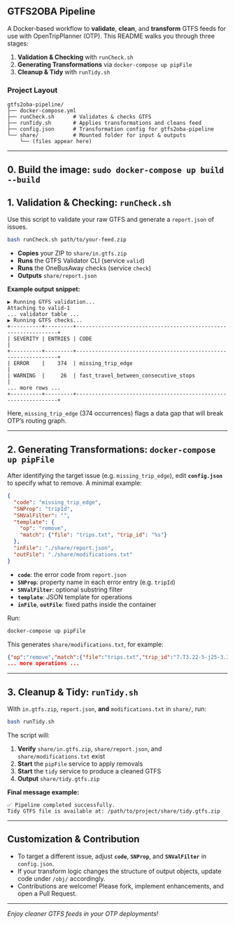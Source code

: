 ## GTFS2OBA Pipeline

A Docker‑based workflow to **validate**, **clean**, and **transform** GTFS feeds for use with OpenTripPlanner (OTP). This README walks you through three stages:


1. **Validation & Checking** with `runCheck.sh`
2. **Generating Transformations** via `docker-compose up pipFile`
3. **Cleanup & Tidy** with `runTidy.sh`

### Project Layout

```
gtfs2oba-pipeline/
├── docker-compose.yml
├── runCheck.sh      # Validates & checks GTFS
├── runTidy.sh       # Applies transformations and cleans feed
├── config.json      # Transformation config for gtfs2oba-pipeline
└── share/           # Mounted folder for input & outputs
    └── (files appear here)
```

---

## 0. Build the image: `sudo docker-compose up build --build`

## 1. Validation & Checking: `runCheck.sh`

Use this script to validate your raw GTFS and generate a `report.json` of issues.

```bash
bash runCheck.sh path/to/your-feed.zip
```

- **Copies** your ZIP to `share/in.gtfs.zip`
- **Runs** the GTFS Validator CLI (service `valid`) 
- **Runs** the OneBusAway checks (service `check`)
- **Outputs** `share/report.json`

**Example output snippet:**

```plain
▶ Running GTFS validation...
Attaching to valid-1
... validator table ...
▶ Running GTFS checks...
+----------+---------+----------------------------------------------------------------+
| SEVERITY | ENTRIES | CODE                                                           |
+----------+---------+----------------------------------------------------------------+
| ERROR    |    374  | missing_trip_edge                                              |
| WARNING  |     26  | fast_travel_between_consecutive_stops                          |
... more rows ...
+----------+---------+----------------------------------------------------------------+
```
Here, `missing_trip_edge` (374 occurrences) flags a data gap that will break OTP’s routing graph.

---

## 2. Generating Transformations: `docker-compose up pipFile`

After identifying the target issue (e.g. `missing_trip_edge`), edit **`config.json`** to specify what to remove. A minimal example:

```json
{
  "code": "missing_trip_edge",
  "SNProp": "tripId",
  "SNValFilter": "",
  "template": {
    "op": "remove",
    "match": {"file": "trips.txt", "trip_id": "%s"}
  },
  "inFile": "./share/report.json",
  "outFile": "./share/modifications.txt"
}
```

- **`code`**: the error code from `report.json`
- **`SNProp`**: property name in each error entry (e.g. `tripId`)
- **`SNValFilter`**: optional substring filter
- **`template`**: JSON template for operations
- **`inFile`**, **`outFile`**: fixed paths inside the container

Run:

```bash
docker-compose up pipFile
```

This generates `share/modifications.txt`, for example:

```json
{"op":"remove","match":{"file":"trips.txt","trip_id":"7.T3.22-5-j25-3.3.H"}}
... more operations ...
```

---

## 3. Cleanup & Tidy: `runTidy.sh`

With `in.gtfs.zip`, `report.json`, **and** `modifications.txt` in `share/`, run:

```bash
bash runTidy.sh
```

The script will:

1. **Verify** `share/in.gtfs.zip`, `share/report.json`, and `share/modifications.txt` exist
2. **Start** the `pipFile` service to apply removals
3. **Start** the `tidy` service to produce a cleaned GTFS
4. **Output** `share/tidy.gtfs.zip`

**Final message example:**

```plain
✅ Pipeline completed successfully.
Tidy GTFS file is available at: /path/to/project/share/tidy.gtfs.zip
```

---

## Customization & Contribution

- To target a different issue, adjust **`code`**, **`SNProp`**, and **`SNValFilter`** in `config.json`.
- If your transform logic changes the structure of output objects, update code under `/obj/` accordingly.
- Contributions are welcome! Please fork, implement enhancements, and open a Pull Request.

---

*Enjoy cleaner GTFS feeds in your OTP deployments!*
